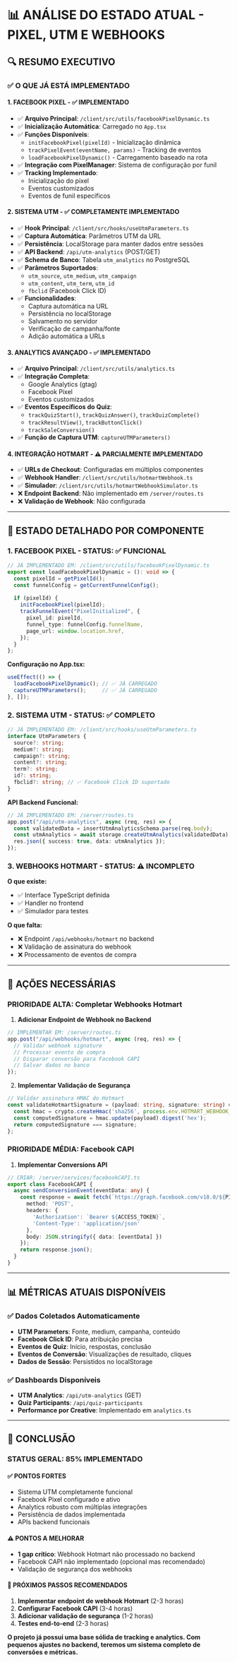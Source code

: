 # 📊 ANÁLISE DO ESTADO ATUAL - PIXEL, UTM E WEBHOOKS

## 🔍 **RESUMO EXECUTIVO**

### ✅ **O QUE JÁ ESTÁ IMPLEMENTADO**

#### 1. **FACEBOOK PIXEL** - ✅ **IMPLEMENTADO**
- ✅ **Arquivo Principal**: `/client/src/utils/facebookPixelDynamic.ts`
- ✅ **Inicialização Automática**: Carregado no `App.tsx`
- ✅ **Funções Disponíveis**:
  - `initFacebookPixel(pixelId)` - Inicialização dinâmica
  - `trackPixelEvent(eventName, params)` - Tracking de eventos
  - `loadFacebookPixelDynamic()` - Carregamento baseado na rota
- ✅ **Integração com PixelManager**: Sistema de configuração por funil
- ✅ **Tracking Implementado**:
  - Inicialização do pixel
  - Eventos customizados
  - Eventos de funil específicos

#### 2. **SISTEMA UTM** - ✅ **COMPLETAMENTE IMPLEMENTADO**
- ✅ **Hook Principal**: `/client/src/hooks/useUtmParameters.ts`
- ✅ **Captura Automática**: Parâmetros UTM da URL
- ✅ **Persistência**: LocalStorage para manter dados entre sessões
- ✅ **API Backend**: `/api/utm-analytics` (POST/GET)
- ✅ **Schema de Banco**: Tabela `utm_analytics` no PostgreSQL
- ✅ **Parâmetros Suportados**:
  - `utm_source`, `utm_medium`, `utm_campaign`
  - `utm_content`, `utm_term`, `utm_id`
  - `fbclid` (Facebook Click ID)
- ✅ **Funcionalidades**:
  - Captura automática na URL
  - Persistência no localStorage
  - Salvamento no servidor
  - Verificação de campanha/fonte
  - Adição automática a URLs

#### 3. **ANALYTICS AVANÇADO** - ✅ **IMPLEMENTADO**
- ✅ **Arquivo Principal**: `/client/src/utils/analytics.ts`
- ✅ **Integração Completa**:
  - Google Analytics (gtag)
  - Facebook Pixel
  - Eventos customizados
- ✅ **Eventos Específicos do Quiz**:
  - `trackQuizStart()`, `trackQuizAnswer()`, `trackQuizComplete()`
  - `trackResultView()`, `trackButtonClick()`
  - `trackSaleConversion()`
- ✅ **Função de Captura UTM**: `captureUTMParameters()`

#### 4. **INTEGRAÇÃO HOTMART** - ⚠️ **PARCIALMENTE IMPLEMENTADO**
- ✅ **URLs de Checkout**: Configuradas em múltiplos componentes
- ✅ **Webhook Handler**: `/client/src/utils/hotmartWebhook.ts`
- ✅ **Simulador**: `/client/src/utils/hotmartWebhookSimulator.ts`
- ❌ **Endpoint Backend**: Não implementado em `/server/routes.ts`
- ❌ **Validação de Webhook**: Não configurada

---

## 🚀 **ESTADO DETALHADO POR COMPONENTE**

### **1. FACEBOOK PIXEL - STATUS: ✅ FUNCIONAL**

```typescript
// JÁ IMPLEMENTADO EM: /client/src/utils/facebookPixelDynamic.ts
export const loadFacebookPixelDynamic = (): void => {
  const pixelId = getPixelId();
  const funnelConfig = getCurrentFunnelConfig();
  
  if (pixelId) {
    initFacebookPixel(pixelId);
    trackFunnelEvent("PixelInitialized", {
      pixel_id: pixelId,
      funnel_type: funnelConfig.funnelName,
      page_url: window.location.href,
    });
  }
};
```

**Configuração no App.tsx:**
```typescript
useEffect(() => {
  loadFacebookPixelDynamic(); // ✅ JÁ CARREGADO
  captureUTMParameters();     // ✅ JÁ CARREGADO
}, []);
```

### **2. SISTEMA UTM - STATUS: ✅ COMPLETO**

```typescript
// JÁ IMPLEMENTADO EM: /client/src/hooks/useUtmParameters.ts
interface UtmParameters {
  source?: string;
  medium?: string;
  campaign?: string;
  content?: string;
  term?: string;
  id?: string;
  fbclid?: string; // ✅ Facebook Click ID suportado
}
```

**API Backend Funcional:**
```typescript
// JÁ IMPLEMENTADO EM: /server/routes.ts
app.post("/api/utm-analytics", async (req, res) => {
  const validatedData = insertUtmAnalyticsSchema.parse(req.body);
  const utmAnalytics = await storage.createUtmAnalytics(validatedData);
  res.json({ success: true, data: utmAnalytics });
});
```

### **3. WEBHOOKS HOTMART - STATUS: ⚠️ INCOMPLETO**

**O que existe:**
- ✅ Interface TypeScript definida
- ✅ Handler no frontend
- ✅ Simulador para testes

**O que falta:**
- ❌ Endpoint `/api/webhooks/hotmart` no backend
- ❌ Validação de assinatura do webhook
- ❌ Processamento de eventos de compra

---

## 🔧 **AÇÕES NECESSÁRIAS**

### **PRIORIDADE ALTA: Completar Webhooks Hotmart**

1. **Adicionar Endpoint de Webhook no Backend**
```typescript
// IMPLEMENTAR EM: /server/routes.ts
app.post("/api/webhooks/hotmart", async (req, res) => {
  // Validar webhook signature
  // Processar evento de compra
  // Disparar conversão para Facebook CAPI
  // Salvar dados no banco
});
```

2. **Implementar Validação de Segurança**
```typescript
// Validar assinatura HMAC do Hotmart
const validateHotmartSignature = (payload: string, signature: string) => {
  const hmac = crypto.createHmac('sha256', process.env.HOTMART_WEBHOOK_SECRET);
  const computedSignature = hmac.update(payload).digest('hex');
  return computedSignature === signature;
};
```

### **PRIORIDADE MÉDIA: Facebook CAPI**

1. **Implementar Conversions API**
```typescript
// CRIAR: /server/services/facebookCAPI.ts
export class FacebookCAPI {
  async sendConversionEvent(eventData: any) {
    const response = await fetch(`https://graph.facebook.com/v18.0/${PIXEL_ID}/events`, {
      method: 'POST',
      headers: {
        'Authorization': `Bearer ${ACCESS_TOKEN}`,
        'Content-Type': 'application/json'
      },
      body: JSON.stringify({ data: [eventData] })
    });
    return response.json();
  }
}
```

---

## 📊 **MÉTRICAS ATUAIS DISPONÍVEIS**

### ✅ **Dados Coletados Automaticamente**
- **UTM Parameters**: Fonte, medium, campanha, conteúdo
- **Facebook Click ID**: Para atribuição precisa
- **Eventos de Quiz**: Início, respostas, conclusão
- **Eventos de Conversão**: Visualizações de resultado, cliques
- **Dados de Sessão**: Persistidos no localStorage

### ✅ **Dashboards Disponíveis**
- **UTM Analytics**: `/api/utm-analytics` (GET)
- **Quiz Participants**: `/api/quiz-participants`
- **Performance por Creative**: Implementado em `analytics.ts`

---

## 🎯 **CONCLUSÃO**

### **STATUS GERAL: 85% IMPLEMENTADO**

#### ✅ **PONTOS FORTES**
- Sistema UTM completamente funcional
- Facebook Pixel configurado e ativo
- Analytics robusto com múltiplas integrações
- Persistência de dados implementada
- APIs backend funcionais

#### ⚠️ **PONTOS A MELHORAR**
- **1 gap crítico**: Webhook Hotmart não processado no backend
- Facebook CAPI não implementado (opcional mas recomendado)
- Validação de segurança dos webhooks

#### 🚀 **PRÓXIMOS PASSOS RECOMENDADOS**
1. **Implementar endpoint de webhook Hotmart** (2-3 horas)
2. **Configurar Facebook CAPI** (3-4 horas)
3. **Adicionar validação de segurança** (1-2 horas)
4. **Testes end-to-end** (2-3 horas)

**O projeto já possui uma base sólida de tracking e analytics. Com pequenos ajustes no backend, teremos um sistema completo de conversões e métricas.**
